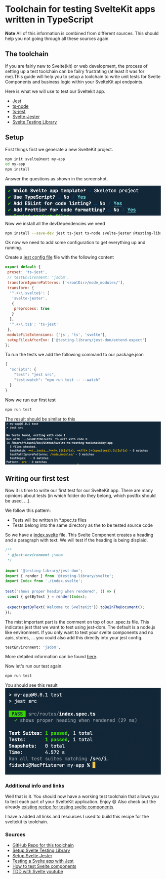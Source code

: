 # Toolchain for testing SvelteKit apps written in TypeScript

**Note** All of this information is combined from different sources. This should help you not going through all these sources again.

## The toolchain

If you are fairly new to Svelte(kit) or web development, the process of setting up a test toolchain can be failry frustrating (at least it was for me).This guide will help you to setup a toolchain to write unit tests for Svelte Components and business logic within your SvelteKit api endpoints.

Here is what we will use to test our Sveltekit app.

- [Jest](https://jestjs.io/)
- [ts-node](https://typestrong.org/ts-node/)
- [ts-jest](https://github.com/kulshekhar/ts-jest)
- [Svelte-Jester](https://github.com/mihar-22/svelte-jester#typescript)
- [Svelte Testing Library](https://testing-library.com/docs/svelte-testing-library/intro)

## Setup

First things first we generate a new SvelteKit project.

```bash
npm init svelte@next my-app
cd my-app
npm install
```

Answer the questions as shown in the screenshot.

![init questions](./images/init-svelte.png)

Now we install all the devDependencies we need

```bash
npm install --save-dev jest ts-jest ts-node svelte-jester @testing-library/svelte @testing-library/jest-dom
```

Ok now we need to add some configuration to get everything up and running.

Create a [jest config file](./my-app/jest.config.js) file with the following content

```js
export default {
 preset: 'ts-jest',
 // testEnvironment: 'jsdom',
 transformIgnorePatterns: ['<rootDir>/node_modules/'],
 transform: {
  '^.+\\.svelte$': [
   'svelte-jester',
   {
    preprocess: true
   }
  ],
  '^.+\\.ts$': 'ts-jest'
 },
 moduleFileExtensions: ['js', 'ts', 'svelte'],
 setupFilesAfterEnv: ['@testing-library/jest-dom/extend-expect']
};
```

To run the tests we add the following command to our package.json

```js
{
  "scripts": {
    "test": "jest src",
    "test:watch": "npm run test -- --watch"
  }
}
```

Now we run our first test

```bash
npm run test
```

The result should be similar to this
![first test run](./images/first-test.png)

## Writing our first test

Now it is time to write our first test for our SvelteKit app.
There are many opinions about tests (in which folder do they belong, which postfix should be used, ...).

We follow this pattern:

- Tests will be written in \*.spec.ts files
- Tests belong into the same directory as the to be tested source code

So we have a [index.svelte](./my-app/src/routes/index.svelte) file. This Svelte Component creates a heading and a paragraph with text.
We will test if the heading is being displaid.

```js
/**
 * @jest-environment jsdom
 */

import '@testing-library/jest-dom';
import { render } from '@testing-library/svelte';
import Index from './index.svelte';

test('shows proper heading when rendered', () => {
 const { getByText } = render(Index);

 expect(getByText('Welcome to SvelteKit')).toBeInTheDocument();
});
```

The mist important part is the comment on top of our .spec.ts file. This indicates jest that we want to test using jest-dom.
The default is a node.js like environment. If you only want to test your svelte components and no apis, stores, ... you could also add this directly into your jest config.

```sh
testEnvironment: 'jsdom',
```

More detailed information can be found [here](https://jestjs.io/docs/configuration#testenvironment-string).

Now let's run our test again.

```sh
npm run test
```

You should see this result
![successfull test run](./images/test-success.png)

### Additional info and links

Well that is it. You should now have a working test toolchain that allows you to test each part of your SvelteKit application. Enjoy 😄
Also check out the already [existing recipe for testing svelte components](https://sveltesociety.dev/recipes/testing-and-debugging/unit-testing-svelte-component).

I have a added all links and resources I used to build this recipe for the sveltekit ts toolchain.

### Sources

- [GitHub Repo for this toolchain](https://github.com/christianp86/svelte-ts-testing-toolchain)
- [Setup Svelte Testing Library](https://testing-library.com/docs/svelte-testing-library/setup)
- [Setup Svelte Jester](https://github.com/mihar-22/svelte-jester#typescript)
- [Testing a Svelte app with Jest](https://www.roboleary.net/2021/11/18/svelte-app-testing-jest.html)
- [How to test Svelte components](https://timdeschryver.dev/blog/how-to-test-svelte-components)
- [TDD with Svelte youtube](https://www.youtube.com/watch?app=desktop&v=ZBS-ldGLCRw&feature=youtu.be)
